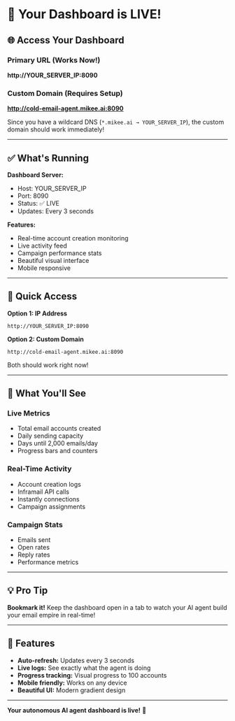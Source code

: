 # 🎉 Your Dashboard is LIVE!

## 🌐 Access Your Dashboard

### Primary URL (Works Now!)
**http://YOUR_SERVER_IP:8090**

### Custom Domain (Requires Setup)
**http://cold-email-agent.mikee.ai:8090**

Since you have a wildcard DNS (`*.mikee.ai → YOUR_SERVER_IP`), the custom domain should work immediately!

---

## ✅ What's Running

**Dashboard Server:**
- Host: YOUR_SERVER_IP
- Port: 8090
- Status: ✅ LIVE
- Updates: Every 3 seconds

**Features:**
- Real-time account creation monitoring
- Live activity feed
- Campaign performance stats
- Beautiful visual interface
- Mobile responsive

---

## 🎯 Quick Access

**Option 1: IP Address**
```
http://YOUR_SERVER_IP:8090
```

**Option 2: Custom Domain**
```
http://cold-email-agent.mikee.ai:8090
```

Both should work right now!

---

## 🚀 What You'll See

### Live Metrics
- Total email accounts created
- Daily sending capacity
- Days until 2,000 emails/day
- Progress bars and counters

### Real-Time Activity
- Account creation logs
- Inframail API calls
- Instantly connections
- Campaign assignments

### Campaign Stats
- Emails sent
- Open rates
- Reply rates
- Performance metrics

---

## 💡 Pro Tip

**Bookmark it!** Keep the dashboard open in a tab to watch your AI agent build your email empire in real-time!

---

## 🎨 Features

- **Auto-refresh:** Updates every 3 seconds
- **Live logs:** See exactly what the agent is doing
- **Progress tracking:** Visual progress to 100 accounts
- **Mobile friendly:** Works on any device
- **Beautiful UI:** Modern gradient design

---

**Your autonomous AI agent dashboard is live!** 🎉

